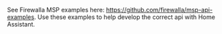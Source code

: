 <!------------------------------------------------------------------------------------
   Add Rules to this file or a short description and have Kiro refine them for you:   
-------------------------------------------------------------------------------------> 
See Firewalla MSP examples here: https://github.com/firewalla/msp-api-examples. Use these examples to help develop the correct api with Home Assistant.